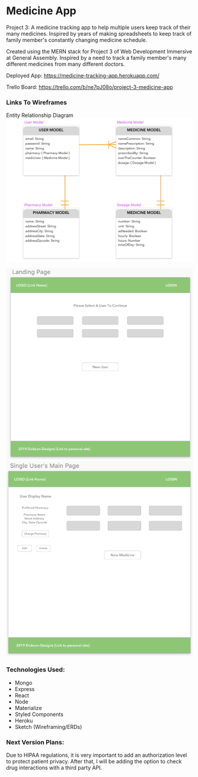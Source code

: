 # Medicine App
Project 3: A medicine tracking app to help multiple users keep track of their many medicines. Inspired by years of making spreadsheets to keep track of family member's constantly changing medicine schedule.

Created using the MERN stack for Project 3 of Web Development Immersive at General Assembly. Inspired by a need to track a family member's many different medicines from many different doctors.


Deployed App: https://medicine-tracking-app.herokuapp.com/

Trello Board: https://trello.com/b/ne7pJ08o/project-3-medicine-app

### Links To Wireframes

Entity Relationship Diagram
<img src= './Wireframing/ERD.png' alt='Entity Relationship Diagram'>

<img src= './Wireframing/LandingPage.png' alt='Landing Page Wireframing'>

<img src= './Wireframing/SingleUserPage.png' alt='Single User Wireframing'>


### Technologies Used:
* Mongo
* Express 
* React 
* Node
* Materialize
* Styled Components
* Heroku
* Sketch (Wireframing/ERDs)

### Next Version Plans:
Due to HIPAA regulations, it is very important to add an authorization level to protect patient privacy. After that, I will be adding the option to check drug interactions with a third party API.


